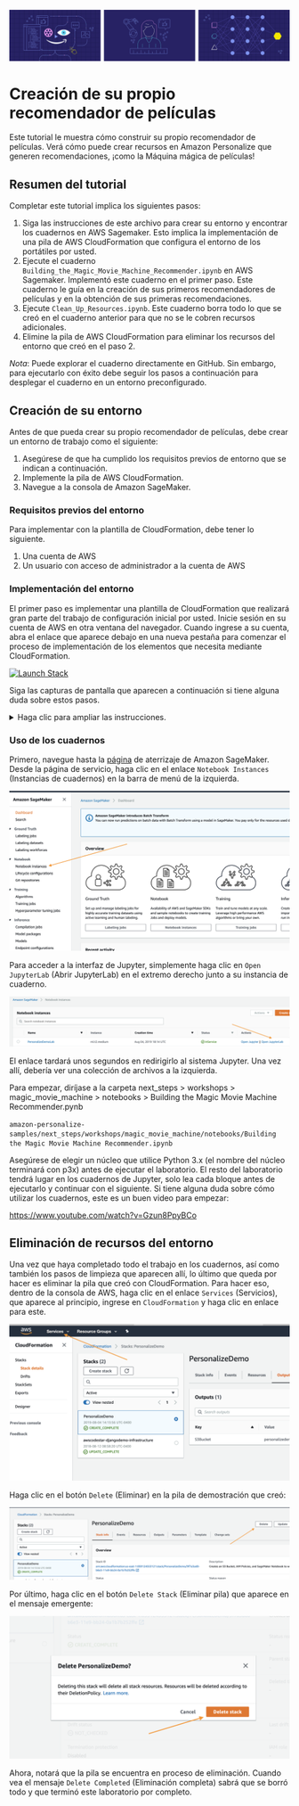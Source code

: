 ![banner](static/imgs/MagicMovieMachine_banner.png)
# Creación de su propio recomendador de películas
Este tutorial le muestra cómo construir su propio recomendador de películas.
Verá cómo puede crear recursos en Amazon Personalize que generen recomendaciones, ¡como la Máquina mágica de películas!

## Resumen del tutorial
Completar este tutorial implica los siguientes pasos:

1. Siga las instrucciones de este archivo para crear su entorno y encontrar los cuadernos en AWS Sagemaker. Esto implica la implementación de una pila de AWS CloudFormation que configura el entorno de los portátiles por usted.
2. Ejecute el cuaderno `Building_the_Magic_Movie_Machine_Recommender.ipynb` en AWS Sagemaker. Implementó este cuaderno en el primer paso. Este cuaderno le guía en la creación de sus primeros recomendadores de películas y en la obtención de sus primeras recomendaciones.
3. Ejecute `Clean_Up_Resources.ipynb`. Este cuaderno borra todo lo que se creó en el cuaderno anterior para que no se le cobren recursos adicionales.
4. Elimine la pila de AWS CloudFormation para eliminar los recursos del entorno que creó en el paso 2.

*Nota*: Puede explorar el cuaderno directamente en GitHub. Sin embargo, para ejecutarlo con éxito debe seguir los pasos a continuación para desplegar el cuaderno en un entorno preconfigurado.

## Creación de su entorno 
Antes de que pueda crear su propio recomendador de películas, debe crear un entorno de trabajo como el siguiente:

1. Asegúrese de que ha cumplido los requisitos previos de entorno que se indican a continuación.
2. Implemente la pila de AWS CloudFormation.
3. Navegue a la consola de Amazon SageMaker.

### Requisitos previos del entorno

Para implementar con la plantilla de CloudFormation, debe tener lo siguiente.

1. Una cuenta de AWS
2. Un usuario con acceso de administrador a la cuenta de AWS

### Implementación del entorno

El primer paso es implementar una plantilla de CloudFormation que realizará gran parte del trabajo de configuración inicial por usted. Inicie sesión en su cuenta de AWS en otra ventana del navegador. Cuando ingrese a su cuenta, abra el enlace que aparece debajo en una nueva pestaña para comenzar el proceso de implementación de los elementos que necesita mediante CloudFormation.

[![Launch Stack](https://s3.amazonaws.com/cloudformation-examples/cloudformation-launch-stack.png)](https://console.aws.amazon.com/cloudformation/home#/stacks/new?stackName=PersonalizeDemo&templateURL=https://amazon-personalize-github-samples.s3.amazonaws.com/PersonalizeDemo.yaml)

Siga las capturas de pantalla que aparecen a continuación si tiene alguna duda sobre estos pasos.

<details>
  <summary>Haga clic para ampliar las instrucciones.</summary>
  
### Por medio del asistente de inicio de AWS CloudFormation,

haga clic en `Next` (Siguiente) al final, tal como se muestra:

![StackWizard](static/imgs/img1.png)

En la página siguiente, deberá proveer un nombre único para un bucket de S3 para el almacenamiento de archivos. Se recomienda agregar su nombre y apellido al final de la opción predeterminada, como se muestra debajo. Al finalizar, haga clic en `Next` (Siguiente) de nuevo.

![StackWizard2](static/imgs/img3.png)

Esta página es más extensa, deslícese hasta el final y haga clic en `Next` (Siguiente).

![StackWizard3](static/imgs/img4.png)

Deslícese otra vez hasta el final, compruebe la casilla para permitir a la plantilla la creación de recursos nuevos de IAM y luego haga clic en `Create Stack` (Crear pila).

![StackWizard4](static/imgs/img5.png)

CloudFormation tardará unos minutos en crear los recursos descritos arriba. Para su beneficio, se verá de esta manera mientras está aprovisionando:

![StackWizard5](static/imgs/img6.png)

Una vez completo, verá texto en verde, como el que aparece abajo, que indica que el trabajo se completó:

![StackWizard5](static/imgs/img7.png)

Ahora que ha creado el entorno, necesita guardar el nombre de su bucket de S3 para uso futuro. Para buscar el nombre, haga clic en la pestaña `Outputs` (Salidas) y, luego, busque el recurso `S3Bucket` (Bucket de S3). Cuando lo encuentre, cópielo y péguelo, de momento, en un archivo de texto.


</details>


### Uso de los cuadernos

Primero, navegue hasta la [página](https://console.aws.amazon.com/sagemaker/home) de aterrizaje de Amazon SageMaker. Desde la página de servicio, haga clic en el enlace `Notebook Instances` (Instancias de cuadernos) en la barra de menú de la izquierda.

![StackWizard5](static/imgs/img10.png)

Para acceder a la interfaz de Jupyter, simplemente haga clic en `Open JupyterLab` (Abrir JupyterLab) en el extremo derecho junto a su instancia de cuaderno.

![StackWizard5](static/imgs/img11.png)

El enlace tardará unos segundos en redirigirlo al sistema Jupyter. Una vez allí, debería ver una colección de archivos a la izquierda.

Para empezar, diríjase a la carpeta next_steps > workshops > magic_movie_machine > notebooks > Building the Magic Movie Machine Recommender.pynb

`amazon-personalize-samples/next_steps/workshops/magic_movie_machine/notebooks/Building the Magic Movie Machine Recommender.ipynb`


Asegúrese de elegir un núcleo que utilice Python 3.x (el nombre del núcleo terminará con p3x) antes de ejecutar el laboratorio. El resto del laboratorio tendrá lugar en los cuadernos de Jupyter, solo lea cada bloque antes de ejecutarlo y continuar con el siguiente. Si tiene alguna duda sobre cómo utilizar los cuadernos, este es un buen video para empezar:

https://www.youtube.com/watch?v=Gzun8PpyBCo

## Eliminación de recursos del entorno

Una vez que haya completado todo el trabajo en los cuadernos, así como también los pasos de limpieza que aparecen allí, lo último que queda por hacer es eliminar la pila que creó con CloudFormation. Para hacer eso, dentro de la consola de AWS, haga clic en el enlace `Services` (Servicios), que aparece al principio, ingrese en `CloudFormation` y haga clic en enlace para este.

![StackWizard5](static/imgs/img9.png)

Haga clic en el botón `Delete` (Eliminar) en la pila de demostración que creó:

![StackWizard5](static/imgs/img13.png)

Por último, haga clic en el botón `Delete Stack` (Eliminar pila) que aparece en el mensaje emergente:

![StackWizard5](static/imgs/img14.png)

Ahora, notará que la pila se encuentra en proceso de eliminación. Cuando vea el mensaje `Delete Completed` (Eliminación completa) sabrá que se borró todo y que terminó este laboratorio por completo.


